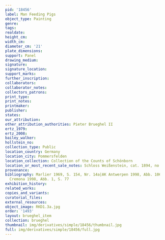 ```yaml
---
pid: '18456'
label: Man Feeding Pigs
object_type: Painting
genre: 
tags: 
realdate: 
height_cm: 
width_cm: 
diameter_cm: '21'
plate_dimensions: 
support: Panel
drawing_medium: 
signature: 
signature_location: 
support_marks: 
further_inscription: 
collaborators: 
collaborator_notes: 
collectors_patrons: 
print_type: 
print_notes: 
printmaker: 
publisher: 
states: 
our_attribution: 
other_attribution_authorities: Pieter Brueghel II
ertz_1979: 
ertz_2008: 
bailey_walker: 
hollstein_no: 
collection_type: Public
location_country: Germany
location_city: Pommersfelden
location_collection: Collection of the Counts of Schönborn
location_or_most_recent_sale_notes: Schloss Weißenstein, cat. 1894, no. 72i
provenance: 
bibliography: Marlier 1969, S. 154, Nr. 14a|AK Antwerpen 1998, Abb. 106a, S. 320|AK
  Cremona 1998, Abb. 1, S. 77
exhibition_history: 
related_works: 
copies_and_variants: 
curatorial_files: 
external_resources: 
object_image: RKD1.3a.jpg
order: '1493'
layout: brueghel_item
collection: brueghel
thumbnail: img/derivatives/simple/18456/thumbnail.jpg
full: img/derivatives/simple/18456/full.jpg
---
```

